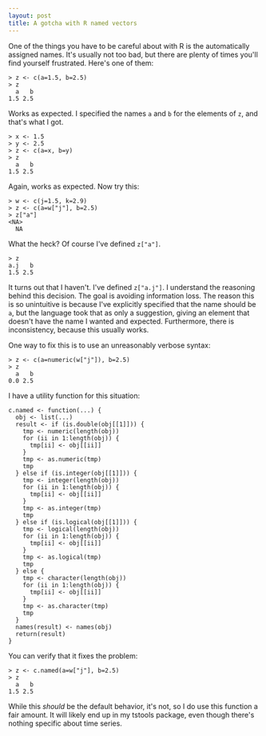 ```yaml
---
layout: post
title: A gotcha with R named vectors
---
```

One of the things you have to be careful about with R is the automatically assigned names. It's usually not too bad, but there are plenty of times you'll find yourself frustrated. Here's one of them:

```
> z <- c(a=1.5, b=2.5)
> z
  a   b 
1.5 2.5 
```

Works as expected. I specified the names `a` and `b` for the elements of `z`, and that's what I got.

```
> x <- 1.5
> y <- 2.5
> z <- c(a=x, b=y)
> z
  a   b 
1.5 2.5 
```

Again, works as expected. Now try this:

```
> w <- c(j=1.5, k=2.9)
> z <- c(a=w["j"], b=2.5)
> z["a"]
<NA> 
  NA 
```

What the heck? Of course I've defined `z["a"]`.

```
> z
a.j   b 
1.5 2.5 
```

It turns out that I haven't. I've defined `z["a.j"]`. I understand the reasoning behind this decision. The goal is avoiding information loss. The reason this is so unintuitive is because I've explicitly specified that the name should be `a`, but the language took that as only a suggestion, giving an element that doesn't have the name I wanted and expected. Furthermore, there is inconsistency, because this usually works.

One way to fix this is to use an unreasonably verbose syntax:

```
> z <- c(a=numeric(w["j"]), b=2.5)
> z
  a   b 
0.0 2.5 
```

I have a utility function for this situation:

```
c.named <- function(...) {
  obj <- list(...)
  result <- if (is.double(obj[[1]])) {
    tmp <- numeric(length(obj))
    for (ii in 1:length(obj)) {
      tmp[ii] <- obj[[ii]]
    }
    tmp <- as.numeric(tmp)
    tmp
  } else if (is.integer(obj[[1]])) {
    tmp <- integer(length(obj))
    for (ii in 1:length(obj)) {
      tmp[ii] <- obj[[ii]]
    }
    tmp <- as.integer(tmp)
    tmp
  } else if (is.logical(obj[[1]])) {
    tmp <- logical(length(obj))
    for (ii in 1:length(obj)) {
      tmp[ii] <- obj[[ii]]
    }
    tmp <- as.logical(tmp)
    tmp
  } else {
    tmp <- character(length(obj))
    for (ii in 1:length(obj)) {
      tmp[ii] <- obj[[ii]]
    }
    tmp <- as.character(tmp)
    tmp
  }
  names(result) <- names(obj)
  return(result)
}
```

You can verify that it fixes the problem:

```
> z <- c.named(a=w["j"], b=2.5)
> z
  a   b 
1.5 2.5 
```

While this *should* be the default behavior, it's not, so I do use this function a fair amount. It will likely end up in my tstools package, even though there's nothing specific about time series.